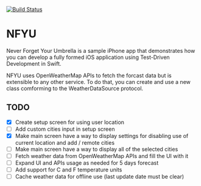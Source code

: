 [![Build Status](https://travis-ci.org/gtranchedone/NFYU.svg)](https://travis-ci.org/gtranchedone/NFYU)

# NFYU

Never Forget Your Umbrella is a sample iPhone app that demonstrates
 how you can develop a fully formed iOS application using Test-Driven
 Development in Swift.

NFYU uses OpenWeatherMap APIs to fetch the forcast data but is
 extensible to any other service. To do that, you can create and use
 a new class comforming to the WeatherDataSource protocol.

## TODO

- [x] Create setup screen for using user location
- [ ] Add custom cities input in setup screen
- [x] Make main screen have a way to display settings for disabling use
 of current location and add / remote cities
- [ ] Make main screen have a way to display all of the selected cities
- [ ] Fetch weather data from OpenWeatherMap APIs and fill the UI with it
- [ ] Expand UI and APIs usage as needed for 5 days forecast
- [ ] Add support for C and F temperature units
- [ ] Cache weather data for offline use (last update date must be clear)

